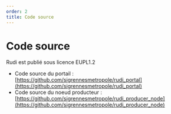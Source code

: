 ```yaml
---
order: 2
title: Code source
---
```



# Code source
Rudi est publié sous licence EUPL1.2 
* Code source du portail : [https://github.com/sigrennesmetropole/rudi_portal](https://github.com/sigrennesmetropole/rudi_portal)
* Code source du noeud producteur : [https://github.com/sigrennesmetropole/rudi_producer_node](https://github.com/sigrennesmetropole/rudi_producer_node)
